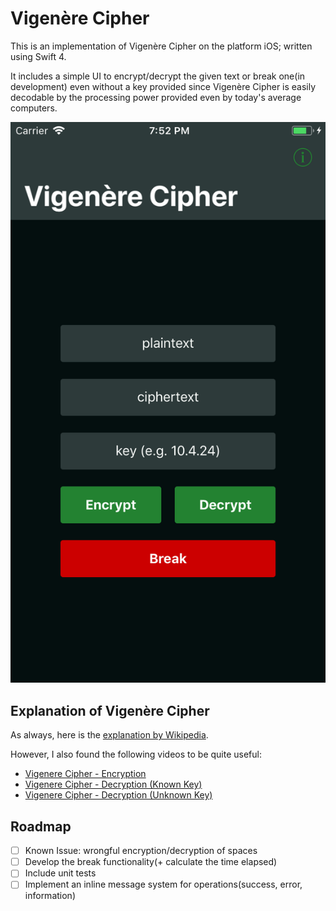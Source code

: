 # Vigenère Cipher
This is an implementation of Vigenère Cipher on the platform iOS; written using Swift 4.

It includes a simple UI to encrypt/decrypt the given text or break one(in development) even without a key provided since Vigenère Cipher is easily decodable by the processing power provided even by today's average computers.

![Vigenère Cipher Screenshot](VigenereCipherScreenshot.png)

## Explanation of Vigenère Cipher
As always, here is the [explanation by Wikipedia](https://en.wikipedia.org/wiki/Vigenère_cipher).

However, I also found the following videos to be quite useful:
- [Vigenere Cipher - Encryption](https://www.youtube.com/watch?v=izFivfLjD5E&t=216s)
- [Vigenere Cipher - Decryption (Known Key)](https://www.youtube.com/watch?v=oHcJ4QLiiP8)
- [Vigenere Cipher - Decryption (Unknown Key)](https://www.youtube.com/watch?v=LaWp_Kq0cKs)

## Roadmap
- [ ] Known Issue: wrongful encryption/decryption of spaces
- [ ] Develop the break functionality(+ calculate the time elapsed)
- [ ] Include unit tests
- [ ] Implement an inline message system for operations(success, error, information)